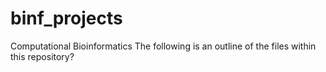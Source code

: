 # binf_projects
Computational Bioinformatics
The following is an outline of the files within this repository?
